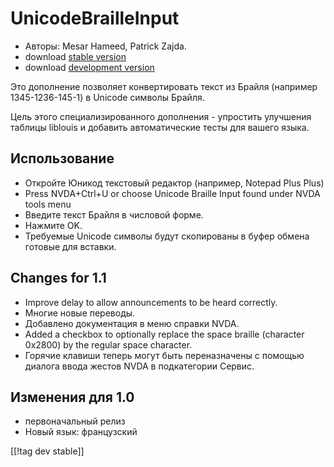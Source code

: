 # UnicodeBrailleInput #

* Авторы: Mesar Hameed, Patrick Zajda.
* download [stable version][1]
* download [development version][2]

Это дополнение позволяет конвертировать текст из Брайля (например
1345-1236-145-1) в Unicode символы Брайля.

Цель этого специализированного дополнения - упростить улучшения таблицы
liblouis и добавить автоматические тесты для вашего языка.

## Использование ##

* Откройте Юникод текстовый редактор (например, Notepad Plus Plus)
* Press NVDA+Ctrl+U or choose Unicode Braille Input found under NVDA tools
  menu
* Введите текст Брайля в числовой форме.
* Нажмите OK.
* Требуемые Unicode символы будут скопированы в буфер обмена готовые для
  вставки.

## Changes for 1.1 ##

* Improve delay to allow announcements to be heard correctly.
* Многие новые переводы.
* Добавлено документация в меню справки NVDA.
* Added a checkbox to optionally replace the space braille (character
  0x2800) by the regular space character.
* Горячие клавиши теперь могут быть переназначены с помощью диалога ввода
  жестов NVDA в подкатегории Сервис.

## Изменения для 1.0 ##

* первоначальный релиз
* Новый язык: французский

[[!tag dev stable]]

[1]: http://addons.nvda-project.org/files/get.php?file=ubi

[2]: http://addons.nvda-project.org/files/get.php?file=ubi-dev
